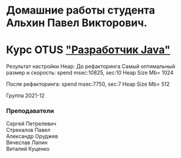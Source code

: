 # Домашние работы студента Альхин Павел Викторович. 
# Курс OTUS ["Разработчик Java"](https://otus.ru/lessons/java-professional/?utm_source=github&utm_medium=free&utm_campaign=otus)

Результат настройки Heap:
До рефакторинга Самый оптимальный размер и скорость:
spend msec:10825, sec:10
Heap Size Mb= 1024

После рефакторинга:
spend msec:7750, sec:7
Heap Size Mb= 512

Группа 2021-12

### Преподаватели
Сергей Петрелевич<br>
Стрекалов Павел<br>
Александр Оруджев<br>
Вячеслав Лапин<br>
Виталий Куценко


